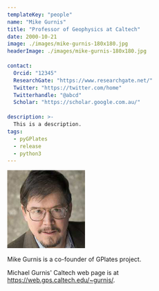 ```yaml
---
templateKey: "people"
name: "Mike Gurnis"
title: "Professor of Geophysics at Caltech"
date: 2000-10-21
image: ./images/mike-gurnis-180x180.jpg
headerImage: ./images/mike-gurnis-180x180.jpg

contact: 
  Orcid: "12345"
  ResearchGate: "https://www.researchgate.net/" 
  Twitter: "https://twitter.com/home"
  Twitterhandle: "@abcd"
  Scholar: "https://scholar.google.com.au/" 
  
description: >-
  This is a description.
tags:
  - pyGPlates
  - release
  - python3
---
```


![Mike Gurnis](./images/mike-gurnis-180x180.jpg)

Mike Gurnis is a co-founder of GPlates project.

Michael Gurnis' Caltech web page is at https://web.gps.caltech.edu/~gurnis/.
